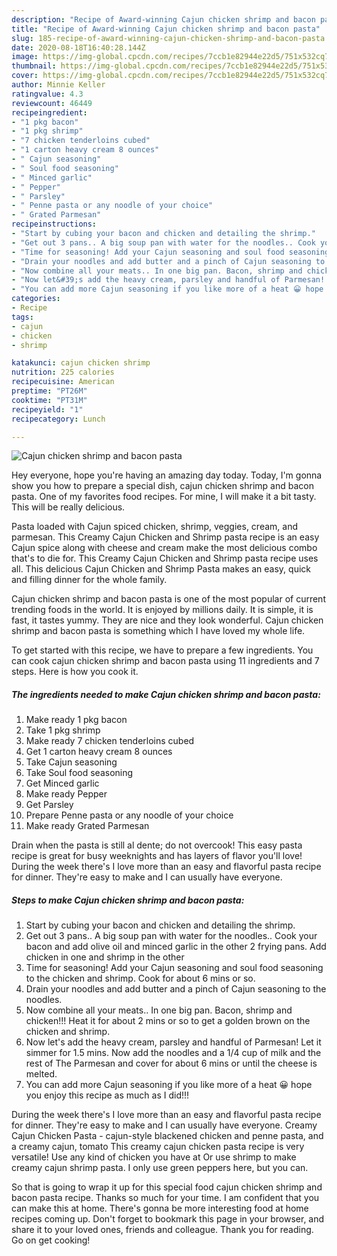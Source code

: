 ```yaml
---
description: "Recipe of Award-winning Cajun chicken shrimp and bacon pasta"
title: "Recipe of Award-winning Cajun chicken shrimp and bacon pasta"
slug: 185-recipe-of-award-winning-cajun-chicken-shrimp-and-bacon-pasta
date: 2020-08-18T16:40:28.144Z
image: https://img-global.cpcdn.com/recipes/7ccb1e82944e22d5/751x532cq70/cajun-chicken-shrimp-and-bacon-pasta-recipe-main-photo.jpg
thumbnail: https://img-global.cpcdn.com/recipes/7ccb1e82944e22d5/751x532cq70/cajun-chicken-shrimp-and-bacon-pasta-recipe-main-photo.jpg
cover: https://img-global.cpcdn.com/recipes/7ccb1e82944e22d5/751x532cq70/cajun-chicken-shrimp-and-bacon-pasta-recipe-main-photo.jpg
author: Minnie Keller
ratingvalue: 4.3
reviewcount: 46449
recipeingredient:
- "1 pkg bacon"
- "1 pkg shrimp"
- "7 chicken tenderloins cubed"
- "1 carton heavy cream 8 ounces"
- " Cajun seasoning"
- " Soul food seasoning"
- " Minced garlic"
- " Pepper"
- " Parsley"
- " Penne pasta or any noodle of your choice"
- " Grated Parmesan"
recipeinstructions:
- "Start by cubing your bacon and chicken and detailing the shrimp."
- "Get out 3 pans.. A big soup pan with water for the noodles.. Cook your bacon and add olive oil and minced garlic in the other 2 frying pans. Add chicken in one and shrimp in the other"
- "Time for seasoning! Add your Cajun seasoning and soul food seasoning to the chicken and shrimp. Cook for about 6 mins or so."
- "Drain your noodles and add butter and a pinch of Cajun seasoning to the noodles."
- "Now combine all your meats.. In one big pan. Bacon, shrimp and chicken!!! Heat it for about 2 mins or so to get a golden brown on the chicken and shrimp."
- "Now let&#39;s add the heavy cream, parsley and handful of Parmesan! Let it simmer for 1.5 mins. Now add the noodles and a 1/4 cup of milk and the rest of The Parmesan and cover for about 6 mins or until the cheese is melted."
- "You can add more Cajun seasoning if you like more of a heat 😀 hope you enjoy this recipe as much as I did!!!"
categories:
- Recipe
tags:
- cajun
- chicken
- shrimp

katakunci: cajun chicken shrimp 
nutrition: 225 calories
recipecuisine: American
preptime: "PT26M"
cooktime: "PT31M"
recipeyield: "1"
recipecategory: Lunch

---
```



![Cajun chicken shrimp and bacon pasta](https://img-global.cpcdn.com/recipes/7ccb1e82944e22d5/751x532cq70/cajun-chicken-shrimp-and-bacon-pasta-recipe-main-photo.jpg)

Hey everyone, hope you're having an amazing day today. Today, I'm gonna show you how to prepare a special dish, cajun chicken shrimp and bacon pasta. One of my favorites food recipes. For mine, I will make it a bit tasty. This will be really delicious.

Pasta loaded with Cajun spiced chicken, shrimp, veggies, cream, and parmesan. This Creamy Cajun Chicken and Shrimp pasta recipe is an easy Cajun spice along with cheese and cream make the most delicious combo that&#39;s to die for. This Creamy Cajun Chicken and Shrimp pasta recipe uses all. This delicious Cajun Chicken and Shrimp Pasta makes an easy, quick and filling dinner for the whole family.

Cajun chicken shrimp and bacon pasta is one of the most popular of current trending foods in the world. It is enjoyed by millions daily. It is simple, it is fast, it tastes yummy. They are nice and they look wonderful. Cajun chicken shrimp and bacon pasta is something which I have loved my whole life.


To get started with this recipe, we have to prepare a few ingredients. You can cook cajun chicken shrimp and bacon pasta using 11 ingredients and 7 steps. Here is how you cook it.

<!--inarticleads1-->

##### The ingredients needed to make Cajun chicken shrimp and bacon pasta:

1. Make ready 1 pkg bacon
1. Take 1 pkg shrimp
1. Make ready 7 chicken tenderloins cubed
1. Get 1 carton heavy cream 8 ounces
1. Take  Cajun seasoning
1. Take  Soul food seasoning
1. Get  Minced garlic
1. Make ready  Pepper
1. Get  Parsley
1. Prepare  Penne pasta or any noodle of your choice
1. Make ready  Grated Parmesan


Drain when the pasta is still al dente; do not overcook! This easy pasta recipe is great for busy weeknights and has layers of flavor you&#39;ll love! During the week there&#39;s I love more than an easy and flavorful pasta recipe for dinner. They&#39;re easy to make and I can usually have everyone. 

<!--inarticleads2-->

##### Steps to make Cajun chicken shrimp and bacon pasta:

1. Start by cubing your bacon and chicken and detailing the shrimp.
1. Get out 3 pans.. A big soup pan with water for the noodles.. Cook your bacon and add olive oil and minced garlic in the other 2 frying pans. Add chicken in one and shrimp in the other
1. Time for seasoning! Add your Cajun seasoning and soul food seasoning to the chicken and shrimp. Cook for about 6 mins or so.
1. Drain your noodles and add butter and a pinch of Cajun seasoning to the noodles.
1. Now combine all your meats.. In one big pan. Bacon, shrimp and chicken!!! Heat it for about 2 mins or so to get a golden brown on the chicken and shrimp.
1. Now let&#39;s add the heavy cream, parsley and handful of Parmesan! Let it simmer for 1.5 mins. Now add the noodles and a 1/4 cup of milk and the rest of The Parmesan and cover for about 6 mins or until the cheese is melted.
1. You can add more Cajun seasoning if you like more of a heat 😀 hope you enjoy this recipe as much as I did!!!


During the week there&#39;s I love more than an easy and flavorful pasta recipe for dinner. They&#39;re easy to make and I can usually have everyone. Creamy Cajun Chicken Pasta - cajun-style blackened chicken and penne pasta, and a creamy cajun, tomato This creamy cajun chicken pasta recipe is very versatile! Use any kind of chicken you have at Or use shrimp to make creamy cajun shrimp pasta. I only use green peppers here, but you can. 

So that is going to wrap it up for this special food cajun chicken shrimp and bacon pasta recipe. Thanks so much for your time. I am confident that you can make this at home. There's gonna be more interesting food at home recipes coming up. Don't forget to bookmark this page in your browser, and share it to your loved ones, friends and colleague. Thank you for reading. Go on get cooking!
